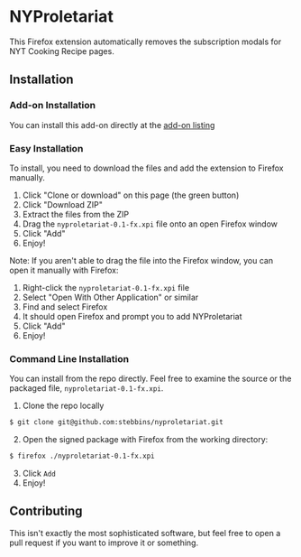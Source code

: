 # NYProletariat

This Firefox extension automatically removes the subscription modals for NYT 
Cooking Recipe pages.

## Installation

### Add-on Installation

You can install this add-on directly at the [add-on listing](https://addons.mozilla.org/en-US/firefox/addon/nyproletariat/)

### Easy Installation

To install, you need to download the files and add the extension to Firefox 
manually.

1. Click "Clone or download" on this page (the green button)
2. Click "Download ZIP"
3. Extract the files from the ZIP
4. Drag the `nyproletariat-0.1-fx.xpi` file onto an open Firefox window
5. Click "Add"
6. Enjoy!

Note:
If you aren't able to drag the file into the Firefox window, you can open it 
manually with Firefox:
1. Right-click the `nyproletariat-0.1-fx.xpi` file
2. Select "Open With Other Application" or similar
3. Find and select Firefox
4. It should open Firefox and prompt you to add NYProletariat
5. Click "Add"
6. Enjoy!

### Command Line Installation

You can install from the repo directly. Feel free to examine the source or the 
packaged file, `nyproletariat-0.1-fx.xpi`.

1. Clone the repo locally
```bash
$ git clone git@github.com:stebbins/nyproletariat.git
```
2. Open the signed package with Firefox from the working directory:

```bash
$ firefox ./nyproletariat-0.1-fx.xpi
```
3. Click `Add`
4. Enjoy!

## Contributing

This isn't exactly the most sophisticated software, but feel free to open a pull
request if you want to improve it or something.
